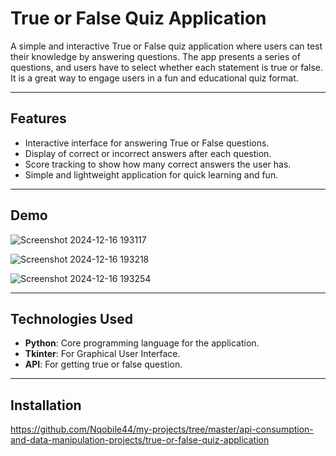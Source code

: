# True or False Quiz Application

A simple and interactive True or False quiz application where users can test their knowledge by answering questions. The app presents a series of questions, and users have to select whether each statement is true or false. It is a great way to engage users in a fun and educational quiz format.

---

## Features

- Interactive interface for answering True or False questions.
- Display of correct or incorrect answers after each question.
- Score tracking to show how many correct answers the user has.
- Simple and lightweight application for quick learning and fun.

---

## Demo

![Screenshot 2024-12-16 193117](https://github.com/user-attachments/assets/14f9aedb-dd5a-48fd-bc66-688a880bfa26)


![Screenshot 2024-12-16 193218](https://github.com/user-attachments/assets/f26eea2b-beee-4760-9f54-5a0d27184881)

![Screenshot 2024-12-16 193254](https://github.com/user-attachments/assets/febf64c7-805e-4a29-85ed-365c22b1502a)



---

## Technologies Used

- **Python**: Core programming language for the application.
- **Tkinter**: For Graphical User Interface.
- **API**: For getting true or false question.

---

## Installation 
   https://github.com/Nqobile44/my-projects/tree/master/api-consumption-and-data-manipulation-projects/true-or-false-quiz-application
